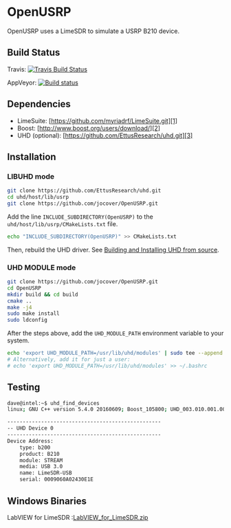 # OpenUSRP

OpenUSRP uses a LimeSDR to simulate a USRP B210 device.

Build Status
------------

Travis: [![Travis Build Status](https://travis-ci.org/jocover/OpenUSRP.svg?branch=master)](https://travis-ci.org/jocover/OpenUSRP)

AppVeyor: [![Build status](https://ci.appveyor.com/api/projects/status/a0h6dwl3wxngeun0?svg=true)](https://ci.appveyor.com/project/jocover/OpenUSRP)

Dependencies
------------

- LimeSuite: [https://github.com/myriadrf/LimeSuite.git][1]
- Boost: [http://www.boost.org/users/download/][2]
- UHD (optional): [https://github.com/EttusResearch/uhd.git][3]

Installation
------------

### LIBUHD mode

```sh
git clone https://github.com/EttusResearch/uhd.git
cd uhd/host/lib/usrp
git clone https://github.com/jocover/OpenUSRP.git
```

Add the line `INCLUDE_SUBDIRECTORY(OpenUSRP)` to the `uhd/host/lib/usrp/CMakeLists.txt` file.

```sh
echo "INCLUDE_SUBDIRECTORY(OpenUSRP)" >> CMakeLists.txt

```

Then, rebuild the UHD driver. See [Building and Installing UHD from source][4].


### UHD MODULE mode
```sh
git clone https://github.com/jocover/OpenUSRP.git
cd OpenUSRP
mkdir build && cd build
cmake ..
make -j4
sudo make install
sudo ldconfig
```

After the steps above, add the `UHD_MODULE_PATH` environment variable to your system.

```sh
echo 'export UHD_MODULE_PATH=/usr/lib/uhd/modules' | sudo tee --append /etc/environment
# Alternatively, add it for just a user:
# echo 'export UHD_MODULE_PATH=/usr/lib/uhd/modules' >> ~/.bashrc 
```

Testing
-------

```sh
dave@intel:~$ uhd_find_devices
linux; GNU C++ version 5.4.0 20160609; Boost_105800; UHD_003.010.001.001-release

--------------------------------------------------
-- UHD Device 0
--------------------------------------------------
Device Address:
    type: b200
    product: B210
    module: STREAM
    media: USB 3.0
    name: LimeSDR-USB
    serial: 0009060A02430E1E

```

Windows Binaries
----------------

LabVIEW for LimeSDR :[LabVIEW_for_LimeSDR.zip][5]


  [1]: https://github.com/myriadrf/LimeSuite.git
  [2]: http://www.boost.org/users/download/
  [3]: https://github.com/EttusResearch/uhd.git
  [4]: http://files.ettus.com/manual/page_build_guide.html
  [5]: https://www.jiangwei.org/wp-content/files/LabVIEW_for_LimeSDR.zip

